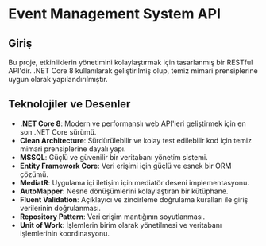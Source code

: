 # Event Management System API

## Giriş
Bu proje, etkinliklerin yönetimini kolaylaştırmak için tasarlanmış bir RESTful API'dir. .NET Core 8 kullanılarak geliştirilmiş olup, temiz mimari prensiplerine uygun olarak yapılandırılmıştır. 

## Teknolojiler ve Desenler
- **.NET Core 8**: Modern ve performanslı web API'leri geliştirmek için en son .NET Core sürümü.
- **Clean Architecture**: Sürdürülebilir ve kolay test edilebilir kod için temiz mimari prensiplerine dayalı yapı.
- **MSSQL**: Güçlü ve güvenilir bir veritabanı yönetim sistemi.
- **Entity Framework Core**: Veri erişimi için güçlü ve esnek bir ORM çözümü.
- **MediatR**: Uygulama içi iletişim için mediatör deseni implementasyonu.
- **AutoMapper**: Nesne dönüşümlerini kolaylaştıran bir kütüphane.
- **Fluent Validation**: Açıklayıcı ve zincirleme doğrulama kuralları ile giriş verilerinin doğrulanması.
- **Repository Pattern**: Veri erişim mantığının soyutlanması.
- **Unit of Work**: İşlemlerin birim olarak yönetilmesi ve veritabanı işlemlerinin koordinasyonu.
